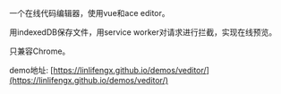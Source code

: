 一个在线代码编辑器，使用vue和ace editor。

用indexedDB保存文件，用service worker对请求进行拦截，实现在线预览。

只兼容Chrome。

demo地址: [https://linlifengx.github.io/demos/veditor/](https://linlifengx.github.io/demos/veditor/)
